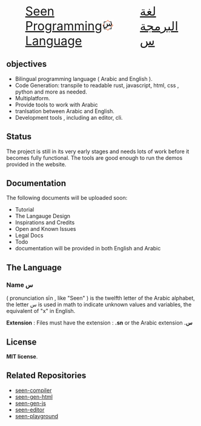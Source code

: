 <div style="display: flex; flex-direction: row; justify-content: center; align-items: center">
    <div>
        <a href="https://seenlang.org" style="display:inline-block; font-size:2rem;">
            Seen<br>
            Programming<br>
            Language
        </a> 
    </div>
    <div><img width="30%" alt="image" src="assets/light-logo.svg"></div>
    <div>
        <a href="https://seenlang.org/ar" style="display:inline-block; font-size:2rem;">
            لغة<br>
            البرمجة<br>
            س
        </a>
    </div>
</div>

## objectives
- Bilingual programming language ( Arabic and English ).
- Code Generation: transpile to readable rust, javascript, html, css , python and more as needed.
- Multiplatform.
- Provide tools to work with Arabic 
- tranlsation between Arabic and English.
- Development tools , including an editor, cli.


## Status 
The project is still in its very early stages and needs lots of work before it becomes fully functional. 
The tools are good enough to run the demos provided in the website.

## Documentation
The following documents will be uploaded soon:
- Tutorial
- The Langauge Design
- Inspirations and Credits 
- Open and Known Issues
- Legal Docs
- Todo
- documentation will be provided in both English and Arabic

## The Language
### Name **س** 
( pronunciation sīn , like "Seen" ) is the twelfth letter of the Arabic alphabet,  the letter س is used in math to indicate unknown values and variables, the equivalent of "x" in English.
 
**Extension** : Files must have the extension : **.sn** or the Arabic extension **.س**

## License
**MIT license**.  

## Related Repositories
- [seen-compiler](https://github.com/abukhadra/seen-compiler)
- [seen-gen-html](https://github.com/abukhadra/seen-gen-html)
- [seen-gen-js](https://github.com/abukhadra/seen-gen-js)
- [seen-editor](https://github.com/abukhadra/seen-editor)
- [seen-playground](https://github.com/abukhadra/seen-playground)
